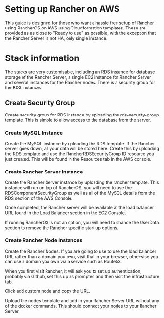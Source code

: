 Setting up Rancher on AWS
============================


This guide is designed for those who want a hassle free setup of Rancher using RancherOS on AWS using Cloudformation templates.  These are provided as as close to "Ready to use" as possible, with the exception that the Rancher Server is not HA, only single instance.

# Stack information

The stacks are very customisable, including an RDS instance for database storage of the Rancher Server, a single EC2 instance for Rancher Server and several instances for the Rancher nodes.  There is a security group for the RDS instance.

## Create Security Group

Create security group for RDS instance by uploading the rds-security-group template.  This is simple to allow access to the database from the server.

### Create MySQL Instance

Create the MySQL instance by uploading the RDS template.  If the Rancher server goes down, all your data will be stored here.  Create this by uploading the RDS template and use the RancherRDSSecurityGroup ID resource you just created.  This will be found in the Resources tab in the AWS console.

### Create Rancher Server Instance

Create the Rancher Server instance by uploading the rancher template.  This instance will run on top of RancherOS, you will need to use the RDSComponentSecurityGroup as well as all of the MySQL details from the RDS section of the AWS Console.  

Once completed, the Rancher server will be available at the load balancer URL found in the Load Balancer section in the EC2 Console.

If running RancherOS is not an option, you will need to chance the UserData section to remove the Rancher specific start up options.

### Create Rancher Node Instances

Create the Rancher Nodes.  If you are going to use to use the load balancer URL rather than a domain you own, visit that in your browser, otherwise you can use a domain you own via a service such as Route53.  

When you first visit Rancher, it will ask you to set up authentication, probably via Github, set this up as prompted and then visit the infrastructure tab.  

Click add custom node and copy the URL.

Upload the nodes template and add in your Rancher Server URL without any of the docker commands.  This should connect your nodes to your Rancher Server.
